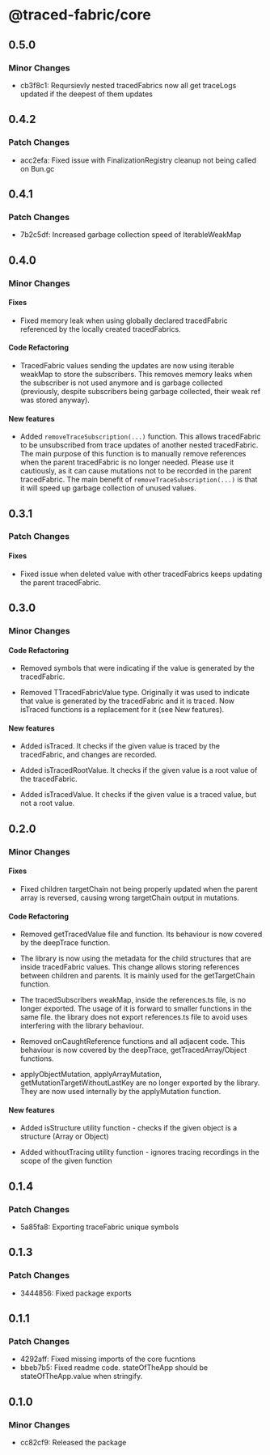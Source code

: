 # @traced-fabric/core

## 0.5.0

### Minor Changes

- cb3f8c1: Reqursievly nested tracedFabrics now all get traceLogs updated if the deepest of them updates

## 0.4.2

### Patch Changes

- acc2efa: Fixed issue with FinalizationRegistry cleanup not being called on Bun.gc

## 0.4.1

### Patch Changes

- 7b2c5df: Increased garbage collection speed of IterableWeakMap

## 0.4.0

### Minor Changes

#### Fixes

- Fixed memory leak when using globally declared tracedFabric referenced by the locally created tracedFabrics.

#### Code Refactoring

- TracedFabric values sending the updates are now using iterable weakMap to store the subscribers. This removes memory leaks when the subscriber is not used anymore and is garbage collected (previously, despite subscribers being garbage collected, their weak ref was stored anyway).

#### New features

- Added `removeTraceSubscription(...)` function. This allows tracedFabric to be unsubscribed from trace updates of another nested tracedFabric. The main purpose of this function is to manually remove references when the parent tracedFabric is no longer needed. Please use it cautiously, as it can cause mutations not to be recorded in the parent tracedFabric. The main benefit of `removeTraceSubscription(...)` is that it will speed up garbage collection of unused values.

## 0.3.1

### Patch Changes

#### Fixes

- Fixed issue when deleted value with other tracedFabrics keeps updating the parent tracedFabric.

## 0.3.0

### Minor Changes

#### Code Refactoring

- Removed symbols that were indicating if the value is generated by the tracedFabric.

- Removed TTracedFabricValue type. Originally it was used to indicate that value is generated by the tracedFabric and it is traced. Now isTraced functions is a replacement for it (see New features).

#### New features

- Added isTraced. It checks if the given value is traced by the tracedFabric, and changes are recorded.

- Added isTracedRootValue. It checks if the given value is a root value of the tracedFabric.

- Added isTracedValue. It checks if the given value is a traced value, but not a root value.

## 0.2.0

### Minor Changes

#### Fixes

- Fixed children targetChain not being properly updated when the parent array is reversed, causing wrong targetChain output in mutations.

#### Code Refactoring

- Removed getTracedValue file and function. Its behaviour is now covered by the deepTrace function.

- The library is now using the metadata for the child structures that are inside tracedFabric values. This change allows storing references between children and parents. It is mainly used for the getTargetChain function.

- The tracedSubscribers weakMap, inside the references.ts file, is no longer exported. The usage of it is forward to smaller functions in the same file. the library does not export references.ts file to avoid uses interfering with the library behaviour.

- Removed onCaughtReference functions and all adjacent code. This behaviour is now covered by the deepTrace, getTracedArray/Object functions.

- applyObjectMutation, applyArrayMutation, getMutationTargetWithoutLastKey are no longer exported by the library. They are now used internally by the applyMutation function.

#### New features

- Added isStructure utility function - checks if the given object is a structure (Array or Object)

- Added withoutTracing utility function - ignores tracing recordings in the scope of the given function

## 0.1.4

### Patch Changes

- 5a85fa8: Exporting traceFabric unique symbols

## 0.1.3

### Patch Changes

- 3444856: Fixed package exports

## 0.1.1

### Patch Changes

- 4292aff: Fixed missing imports of the core fucntions
- bbeb7b5: Fixed readme code. stateOfTheApp should be stateOfTheApp.value when stringify.

## 0.1.0

### Minor Changes

- cc82cf9: Released the package
